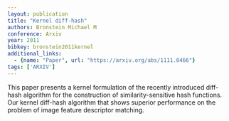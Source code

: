 ```yaml
---
layout: publication
title: "Kernel diff-hash"
authors: Bronstein Michael M
conference: Arxiv
year: 2011
bibkey: bronstein2011kernel
additional_links:
  - {name: "Paper", url: "https://arxiv.org/abs/1111.0466"}
tags: ['ARXIV']
---
```

This paper presents a kernel formulation of the recently introduced diff-hash
algorithm for the construction of similarity-sensitive hash functions. Our
kernel diff-hash algorithm that shows superior performance on the problem of
image feature descriptor matching.
